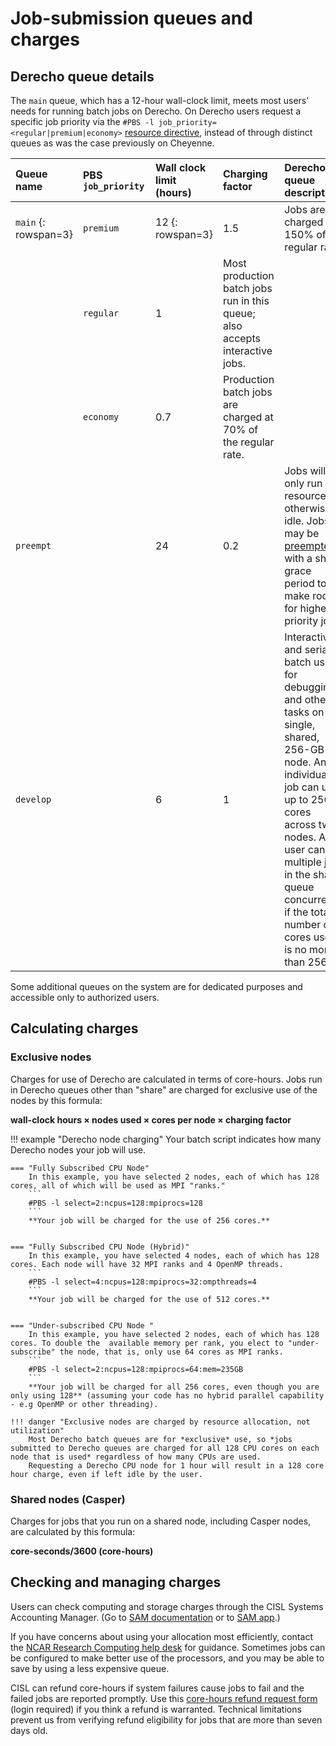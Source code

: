 
# Job-submission queues and charges



## Derecho queue details
The `main` queue, which has a 12-hour wall-clock limit, meets most users' needs for running batch jobs on Derecho.  On Derecho users request a specific job priority via the `#PBS -l job_priority=<regular|premium|economy>` [resource directive](./job-scripts/index.md#common-pbs-directives), instead of through distinct queues as was the case previously on Cheyenne.

|**Queue name**      |<div style="width:100px">PBS<br>`job_priority`</div> |**Wall clock limit (hours)**|**Charging factor**|**Derecho queue description**|
| :-                 | :-           | :-                         | :-                             | :-                |
|`main` {: rowspan=3}|`premium`     |12 {: rowspan=3}            |1.5|Jobs are charged at 150% of the regular rate.|
                     |`regular`                                  |1  |Most production batch jobs run in this queue; also accepts interactive jobs.|
                     |`economy`                                  |0.7|Production batch jobs are charged at 70% of the regular rate.|
|`preempt`           |              |24                          |0.2|Jobs will only run on resources otherwise idle.  Jobs may be [preempted](./preemption.md) with a short grace period to make room for higher priority jobs. |
|`develop`           |              |6                           |1  |Interactive and serial batch use for debugging and other tasks on a single, shared, 256-GB node. An individual job can use up to 256 cores across two nodes. A user can run multiple jobs in the share queue concurrently if the total number of cores used is no more than 256.|


Some additional queues on the system are for dedicated purposes and accessible only to authorized users.

## Calculating charges

### Exclusive nodes
Charges for use of Derecho are calculated in terms of core-hours. Jobs run in Derecho queues other than "share" are charged for exclusive use of the nodes by this formula:

**wall-clock hours × nodes used × cores per node × charging factor**


!!! example "Derecho node charging"
    Your batch script indicates how many Derecho nodes your job will use.

    === "Fully Subscribed CPU Node"
        In this example, you have selected 2 nodes, each of which has 128 cores, all of which will be used as MPI "ranks."
        ```
        #PBS -l select=2:ncpus=128:mpiprocs=128
        ```
        **Your job will be charged for the use of 256 cores.**


    === "Fully Subscribed CPU Node (Hybrid)"
        In this example, you have selected 4 nodes, each of which has 128 cores. Each node will have 32 MPI ranks and 4 OpenMP threads.
        ```
        #PBS -l select=4:ncpus=128:mpiprocs=32:ompthreads=4
        ```
        **Your job will be charged for the use of 512 cores.**


    === "Under-subscribed CPU Node "
        In this example, you have selected 2 nodes, each of which has 128 cores. To double the  available memory per rank, you elect to "under-subscribe" the node, that is, only use 64 cores as MPI ranks.
        ```
        #PBS -l select=2:ncpus=128:mpiprocs=64:mem=235GB
        ```
        **Your job will be charged for all 256 cores, even though you are only using 128** (assuming your code has no hybrid parallel capability - e.g OpenMP or other threading).

    !!! danger "Exclusive nodes are charged by resource allocation, not utilization"
        Most Derecho batch queues are for *exclusive* use, so *jobs submitted to Derecho queues are charged for all 128 CPU cores on each node that is used* regardless of how many CPUs are used.
        Requesting a Derecho CPU node for 1 hour will result in a 128 core hour charge, even if left idle by the user.

### Shared nodes (Casper)
Charges for jobs that you run on a shared node, including Casper nodes, are calculated by this formula:

**core-seconds/3600 (core-hours)**

## Checking and managing charges
Users can check computing and storage charges through the CISL Systems Accounting Manager. (Go to [SAM documentation](../getting-started/accounts/systems-accounting-manager.md) or to [SAM app](https://sam.ucar.edu/app/home).)

If you have concerns about using your allocation most efficiently, contact the [NCAR Research Computing help desk](https://rchelp.ucar.edu/) for guidance. Sometimes jobs can be configured to make better use of the processors, and you may be able to save by using a less expensive queue.

CISL can refund core-hours if system failures cause jobs to fail and the failed jobs are reported promptly. Use this [core-hours refund request form](https://helpdesk.ucar.edu/plugins/servlet/desk/portal/3/create/42) (login required) if you think a refund is warranted. Technical limitations prevent us from verifying refund eligibility for jobs that are more than seven days old.
